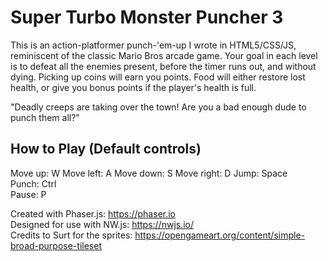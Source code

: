 # Super Turbo Monster Puncher 3

This is an action-platformer punch-'em-up I wrote in HTML5/CSS/JS, reminiscent of the classic Mario Bros arcade game. Your goal in each level is to defeat all the enemies present, before the timer runs out, and without dying. Picking up coins will earn you points. Food will either restore lost health, or give you bonus points if the player's health is full.

"Deadly creeps are taking over the town! Are you a bad enough dude to punch them all?"

## How to Play (Default controls)

Move up: W
Move left: A
Move down: S
Move right: D
Jump: Space  
Punch: Ctrl  
Pause: P  


Created with Phaser.js: https://phaser.io  
Designed for use with NW.js: https://nwjs.io/  
Credits to Surt for the sprites: https://opengameart.org/content/simple-broad-purpose-tileset
